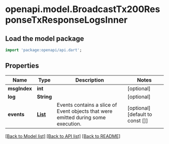 # openapi.model.BroadcastTx200ResponseTxResponseLogsInner

## Load the model package
```dart
import 'package:openapi/api.dart';
```

## Properties
Name | Type | Description | Notes
------------ | ------------- | ------------- | -------------
**msgIndex** | **int** |  | [optional] 
**log** | **String** |  | [optional] 
**events** | [**List<BroadcastTx200ResponseTxResponseLogsInnerEventsInner>**](BroadcastTx200ResponseTxResponseLogsInnerEventsInner.md) | Events contains a slice of Event objects that were emitted during some execution. | [optional] [default to const []]

[[Back to Model list]](../README.md#documentation-for-models) [[Back to API list]](../README.md#documentation-for-api-endpoints) [[Back to README]](../README.md)


